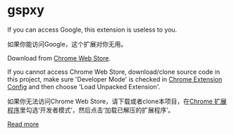 # gspxy

If you can access Google, this extension is useless to you.

如果你能访问Google，这个扩展对你无用。

Download from [Chrome Web Store](https://chrome.google.com/webstore/detail/gspxy/ocjlgkdfecjkedmjnjblcgapenfhobkb/).

If you cannot access Chrome Web Store, download/clone source code in this project, make sure 'Developer Mode' is checked in [Chrome Extension Config](chrome://extensions) and then choose 'Load Unpacked Extension'.

如果你无法访问Chrome Web Store，请下载或者clone本项目，在[Chrome 扩展程序](chrome://extensions)里勾选‘开发者模式’，然后点击‘加载已解压的扩展程序’。

[Read more](https://sskaje.me/gspxy/)


